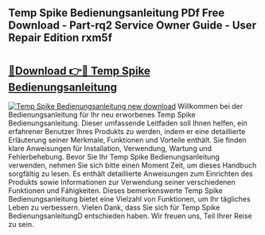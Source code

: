 ## Temp Spike Bedienungsanleitung PDf Free Download - Part-rq2 Service Owner Guide - User Repair Edition rxm5f

# <h2><a href="http://df002n.blite.top/?on=Temp+Spike+Bedienungsanleitung">🔗Download 👉🔴 Temp Spike Bedienungsanleitung</a></h2>

[![Temp Spike Bedienungsanleitung new download](https://i.imgur.com/lujVjoI.png)](http://df002n.blite.top/?on=Temp+Spike+Bedienungsanleitung)
Willkommen bei der Bedienungsanleitung für Ihr neu erworbenes Temp Spike Bedienungsanleitung. Dieser umfassende Leitfaden soll Ihnen helfen, ein erfahrener Benutzer Ihres Produkts zu werden, indem er eine detaillierte Erläuterung seiner Merkmale, Funktionen und Vorteile enthält. Sie finden klare Anweisungen für Installation, Verwendung, Wartung und Fehlerbehebung. Bevor Sie Ihr Temp Spike Bedienungsanleitung verwenden, nehmen Sie sich bitte einen Moment Zeit, um dieses Handbuch sorgfältig zu lesen. Es enthält detaillierte Anweisungen zum Einrichten des Produkts sowie Informationen zur Verwendung seiner verschiedenen Funktionen und Fähigkeiten. Dieses bemerkenswerte Temp Spike Bedienungsanleitung bietet eine Vielzahl von Funktionen, um Ihr tägliches Leben zu verbessern. Vielen Dank, dass Sie sich für Temp Spike BedienungsanleitungD entschieden haben. Wir freuen uns, Teil Ihrer Reise zu sein.
